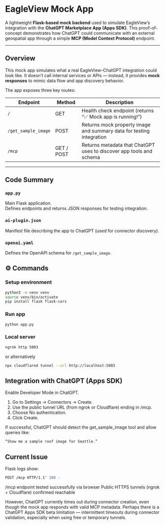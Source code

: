 # EagleView Mock App

A lightweight **Flask-based mock backend** used to simulate EagleView’s integration with the **ChatGPT Marketplace App (Apps SDK)**. This proof-of-concept demonstrates how ChatGPT could communicate with an external geospatial app through a simple **MCP (Model Context Protocol)** endpoint.

---

## Overview

This mock app simulates what a real EagleView–ChatGPT integration could look like. It doesn’t call internal services or APIs — instead, it provides **mock responses** to mimic data flow and app discovery behavior.

The app exposes three key routes:

| Endpoint | Method | Description |
|-----------|---------|-------------|
| `/` | GET | Health check endpoint (returns “✅ Mock app is running!”) |
| `/get_sample_image` | POST | Returns mock property image and summary data for testing integration |
| `/mcp` | GET / POST | Returns metadata that ChatGPT uses to discover app tools and schema |

---

## Code Summary

### `app.py`
Main Flask application.  
Defines endpoints and returns JSON responses for testing integration. 

### `ai-plugin.json`
Manifest file describing the app to ChatGPT (used for connector discovery).

### `openai.yaml`
Defines the OpenAPI schema for `/get_sample_image`.

## ⚙️ Commands

### Setup environment
```bash
python3 -m venv venv
source venv/bin/activate
pip install flask flask-cors
```

### Run app 
```bash
python app.py
```

### Local server
``` bash
ngrok http 5003
```
or alternatively
``` bash
npx cloudflared tunnel --url http://localhost:5003
```

## Integration with ChatGPT (Apps SDK)

Enable Developer Mode in ChatGPT.
1. Go to Settings → Connectors → Create.
2. Use the public tunnel URL (from ngrok or Cloudflare) ending in /mcp.
3. Choose No authentication.
4. Click Create.

If successful, ChatGPT should detect the get_sample_image tool and allow queries like:
```bash
“Show me a sample roof image for Seattle.”
```

## Current Issue

Flask logs show:
``` bash
POST /mcp HTTP/1.1" 200 -
```
/mcp endpoint tested successfully via browser
Public HTTPS tunnels (ngrok + Cloudflare) confirmed reachable

However, ChatGPT currently times out during connector creation, even though the mock app responds with valid MCP metadata. Perhaps there is a ChatGPT Apps SDK beta limitation — intermittent timeouts during connector validation, especially when using free or temporary tunnels.
